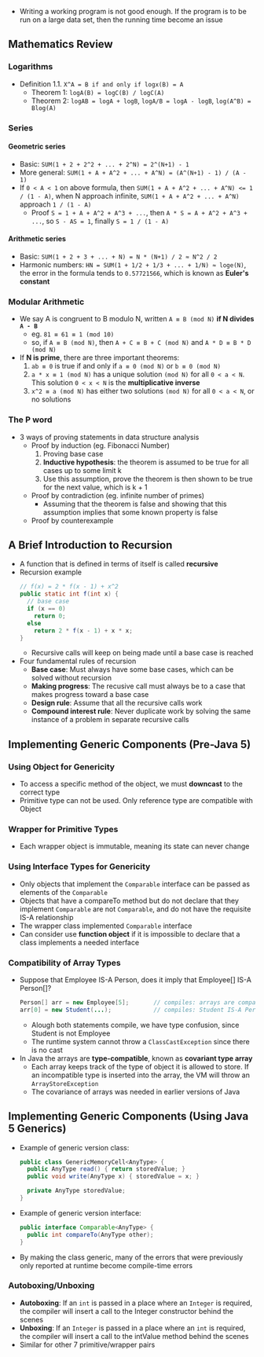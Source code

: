 - Writing a working program is not good enough. If the program is to be run on a large data set, then the running time become an issue

## Mathematics Review

### Logarithms

- Definition 1.1. `X^A = B if and only if logx(B) = A`
  - Theorem 1: `logA(B) = logC(B) / logC(A)`
  - Theorem 2: `logAB = logA + logB`, `logA/B = logA - logB`, `log(A^B) = Blog(A)`

### Series

#### Geometric series

- Basic: `SUM(1 + 2 + 2^2 + ... + 2^N) = 2^(N+1) - 1`
- More general: `SUM(1 + A + A^2 + ... + A^N) = (A^(N+1) - 1) / (A - 1)`
- If `0 < A < 1` on above formula, then `SUM(1 + A + A^2 + ... + A^N) <= 1 / (1 - A)`, when N approach infinite, `SUM(1 + A + A^2 + ... + A^N)` approach `1 / (1 - A)`
  - Proof `S = 1 + A + A^2 + A^3 + ...`, then `A * S = A + A^2 + A^3 + ...`, so `S - AS = 1`, finally `S = 1 / (1 - A)`

#### Arithmetic series

- Basic: `SUM(1 + 2 + 3 + ... + N) = N * (N+1) / 2 ≈ N^2 / 2`
- Harmonic numbers: `HN = SUM(1 + 1/2 + 1/3 + ... + 1/N) ≈ loge(N)`, the error in the formula tends to `0.57721566`, which is known as **Euler's constant**

### Modular Arithmetic

- We say A is congruent to B modulo N, written `A ≡ B (mod N)` **if N divides `A - B`**
  - eg. `81 ≡ 61 ≡ 1 (mod 10)`
  - so, if `A ≡ B (mod N)`, then `A + C ≡ B + C (mod N)` and `A * D ≡ B * D (mod N)`
- If **N is prime**, there are three important theorems:
  1. `ab ≡ 0` is true if and only if `a ≡ 0 (mod N)` or `b ≡ 0 (mod N)`
  2. `a * x ≡ 1 (mod N)` has a unique solution `(mod N)` for all `0 < a < N`. This solution `0 < x < N` is the **multiplicative inverse**
  3. `x^2 ≡ a (mod N)` has either two solutions `(mod N)` for all `0 < a < N`, or no solutions

### The P word

- 3 ways of proving statements in data structure analysis
  - Proof by induction (eg. Fibonacci Number)
    1. Proving base case
    2. **Inductive hypothesis**: the theorem is assumed to be true for all cases up to some limit k
    3. Use this assumption, prove the theorem is then shown to be true for the next value, which is k + 1
  - Proof by contradiction (eg. infinite number of primes)
    - Assuming that the theorem is false and showing that this assumption implies that some known property is false
  - Proof by counterexample

## A Brief Introduction to Recursion

- A function that is defined in terms of itself is called **recursive**
- Recursion example
  ```java
  // f(x) = 2 * f(x - 1) + x^2
  public static int f(int x) {
    // base case
    if (x == 0)
      return 0;
    else 
      return 2 * f(x - 1) + x * x;
  }
  ```
  - Recursive calls will keep on being made until a base case is reached
- Four fundamental rules of recursion
  - **Base case**: Must always have some base cases, which can be solved without recursion
  - **Making progress**: The recusive call must always be to a case that makes progress toward a base case
  - **Design rule**: Assume that all the recursive calls work
  - **Compound interest rule**: Never duplicate work by solving the same instance of a problem in separate recursive calls

## Implementing Generic Components (Pre-Java 5)

### Using Object for Genericity

- To access a specific method of the object, we must **downcast** to the correct type
- Primitive type can not be used. Only reference type are compatible with Object

### Wrapper for Primitive Types

- Each wrapper object is immutable, meaning its state can never change

### Using Interface Types for Genericity

- Only objects that implement the `Comparable` interface can be passed as elements of the `Comparable`
- Objects that have a compareTo method but do not declare that they implement `Comparable` are not `Comparable`, and do not have the requisite IS-A relationship
- The wrapper class implemented `Comparable` interface
- Can consider use **function object** if it is impossible to declare that a class implements a needed interface

### Compatibility of Array Types

- Suppose that Employee IS-A Person, does it imply that Employee[] IS-A Person[]?
  ```java
  Person[] arr = new Employee[5];       // compiles: arrays are compatible
  arr[0] = new Student(...);            // compiles: Student IS-A Person
  ```
  - Alough both statements compile, we have type confusion, since Student is not Employee
  - The runtime system cannot throw a `ClassCastException` since there is no cast
- In Java the arrays are **type-compatible**, known as **covariant type array**
  - Each array keeps track of the type of object it is allowed to store. If an incompatible type is inserted into the array, the VM will throw an `ArrayStoreException`
  - The covariance of arrays was needed in earlier versions of Java


## Implementing Generic Components (Using Java 5 Generics)

- Example of generic version class:
  ```java
  public class GenericMemoryCell<AnyType> {
    public AnyType read() { return storedValue; }
    public void write(AnyType x) { storedValue = x; }

    private AnyType storedValue;
  }
  ```
- Example of generic version interface:
  ```java
  public interface Comparable<AnyType> {
    public int compareTo(AnyType other);
  }
  ```
- By making the class generic, many of the errors that were previously only reported at runtime become compile-time errors

### Autoboxing/Unboxing

- **Autoboxing**: If an `int` is passed in a place where an `Integer` is required, the compiler will insert a call to the Integer constructor behind the scenes
- **Unboxing**: If an `Integer` is passed in a place where an `int` is required, the compiler will insert a call to the intValue method behind the scenes
- Similar for other 7 primitive/wrapper pairs